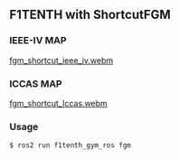 ## F1TENTH with ShortcutFGM    
### IEEE-IV MAP   
[fgm_shortcut_ieee_iv.webm](https://github.com/user-attachments/assets/2c5a97dd-c5a4-481b-ac3a-6a2e5f318cec)  
### ICCAS MAP
[fgm_shortcut_Iccas.webm](https://github.com/user-attachments/assets/fbed974a-a596-4d37-a6de-cd28a2c61bad)
### Usage  
```
$ ros2 run f1tenth_gym_ros fgm
```
